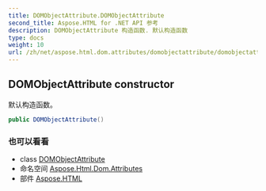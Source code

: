 ```yaml
---
title: DOMObjectAttribute.DOMObjectAttribute
second_title: Aspose.HTML for .NET API 参考
description: DOMObjectAttribute 构造函数. 默认构造函数
type: docs
weight: 10
url: /zh/net/aspose.html.dom.attributes/domobjectattribute/domobjectattribute/
---
```

## DOMObjectAttribute constructor

默认构造函数。

```csharp
public DOMObjectAttribute()
```

### 也可以看看

* class [DOMObjectAttribute](../)
* 命名空间 [Aspose.Html.Dom.Attributes](../../domobjectattribute/)
* 部件 [Aspose.HTML](../../../)


